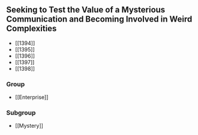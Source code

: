 ## Seeking to Test the Value of a Mysterious Communication and Becoming Involved in Weird Complexities

- [[1394]]
- [[1395]]
- [[1396]]
- [[1397]]
- [[1398]]

### Group
- [[Enterprise]]

### Subgroup
- [[Mystery]]

